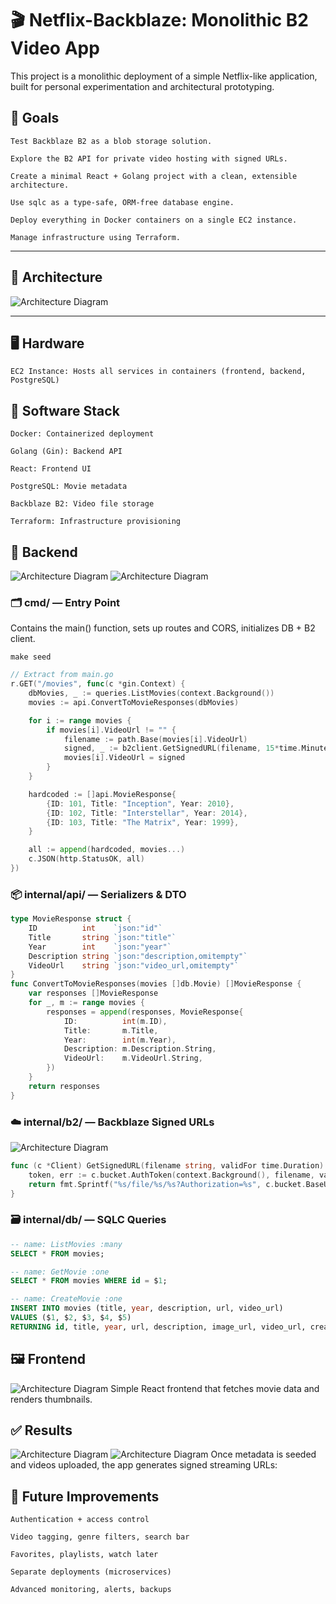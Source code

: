  # 🎬 Netflix-Backblaze: Monolithic B2 Video App

This project is a monolithic deployment of a simple Netflix-like application, built for personal experimentation and architectural prototyping.
## 🎯 Goals

    Test Backblaze B2 as a blob storage solution.

    Explore the B2 API for private video hosting with signed URLs.

    Create a minimal React + Golang project with a clean, extensible architecture.

    Use sqlc as a type-safe, ORM-free database engine.

    Deploy everything in Docker containers on a single EC2 instance.

    Manage infrastructure using Terraform.

---

## 🧱 Architecture
![Architecture Diagram](assets/Screenshot_from_2025-07-06_20-28-18.png)

---

## 🖥️ Hardware

    EC2 Instance: Hosts all services in containers (frontend, backend, PostgreSQL)

## 🧠 Software Stack
    Docker: Containerized deployment

    Golang (Gin): Backend API

    React: Frontend UI

    PostgreSQL: Movie metadata

    Backblaze B2: Video file storage

    Terraform: Infrastructure provisioning


## 🔧 Backend
![Architecture Diagram](assets/Screenshot_from_2025-07-06_19-43-10.png)
![Architecture Diagram](assets/Screenshot_from_2025-07-06_20-20-43.png)

### 🗂️ cmd/ — Entry Point

Contains the main() function, sets up routes and CORS, initializes DB + B2 client.
```
make seed
```
```go
// Extract from main.go
r.GET("/movies", func(c *gin.Context) {
	dbMovies, _ := queries.ListMovies(context.Background())
	movies := api.ConvertToMovieResponses(dbMovies)

	for i := range movies {
		if movies[i].VideoUrl != "" {
			filename := path.Base(movies[i].VideoUrl)
			signed, _ := b2client.GetSignedURL(filename, 15*time.Minute)
			movies[i].VideoUrl = signed
		}
	}

	hardcoded := []api.MovieResponse{
		{ID: 101, Title: "Inception", Year: 2010},
		{ID: 102, Title: "Interstellar", Year: 2014},
		{ID: 103, Title: "The Matrix", Year: 1999},
	}

	all := append(hardcoded, movies...)
	c.JSON(http.StatusOK, all)
})
```
### 📦 internal/api/ — Serializers & DTO
```go
type MovieResponse struct {
	ID          int    `json:"id"`
	Title       string `json:"title"`
	Year        int    `json:"year"`
	Description string `json:"description,omitempty"`
	VideoUrl    string `json:"video_url,omitempty"`
}
func ConvertToMovieResponses(movies []db.Movie) []MovieResponse {
	var responses []MovieResponse
	for _, m := range movies {
		responses = append(responses, MovieResponse{
			ID:          int(m.ID),
			Title:       m.Title,
			Year:        int(m.Year),
			Description: m.Description.String,
			VideoUrl:    m.VideoUrl.String,
		})
	}
	return responses
}
```
### ☁️ internal/b2/ — Backblaze Signed URLs
![Architecture Diagram](assets/Screenshot_from_2025-07-06_20-21-51.png)
```go
func (c *Client) GetSignedURL(filename string, validFor time.Duration) (string, error) {
	token, err := c.bucket.AuthToken(context.Background(), filename, validFor)
	return fmt.Sprintf("%s/file/%s/%s?Authorization=%s", c.bucket.BaseURL(), c.bucket.Name(), filename, token), nil
}
```
### 🗃️ internal/db/ — SQLC Queries
```sql
-- name: ListMovies :many
SELECT * FROM movies;

-- name: GetMovie :one
SELECT * FROM movies WHERE id = $1;

-- name: CreateMovie :one
INSERT INTO movies (title, year, description, url, video_url)
VALUES ($1, $2, $3, $4, $5)
RETURNING id, title, year, url, description, image_url, video_url, created_at;
```

## 🖼️ Frontend
![Architecture Diagram](assets/Screenshot_from_2025-07-06_20-27-12.png)
Simple React frontend that fetches movie data and renders thumbnails.


## ✅ Results
![Architecture Diagram](assets/Screenshot_from_2025-07-06_21-51-28.png)
![Architecture Diagram](assets/Screenshot_from_2025-07-06_21-51-43.png)
Once metadata is seeded and videos uploaded, the app generates signed streaming URLs:


## 🧪 Future Improvements

    Authentication + access control

    Video tagging, genre filters, search bar

    Favorites, playlists, watch later

    Separate deployments (microservices)

    Advanced monitoring, alerts, backups